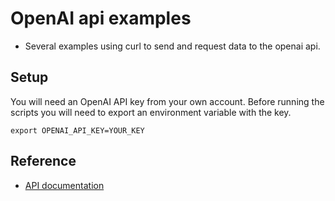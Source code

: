 # OpenAI api examples

- Several examples using curl to send and request data to the openai api.

## Setup

You will need an OpenAI API key from your own account.
Before running the scripts you will need to export an environment variable with the key.

`export OPENAI_API_KEY=YOUR_KEY`

## Reference

- [API documentation](https://platform.openai.com/docs/api-reference)
